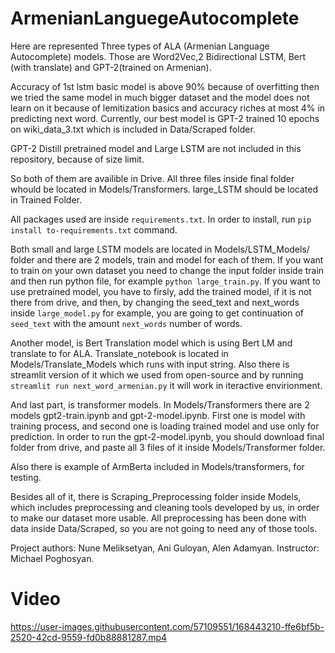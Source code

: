 # ArmenianLanguegeAutocomplete

Here are represented Three types of ALA (Armenian Language Autocomplete) models. Those are Word2Vec,2 Bidirectional LSTM, Bert (with translate) and GPT-2(trained on Armenian).

Accuracy of 1st lstm basic model is above 90% because of overfitting then we tried the same model in much bigger dataset
and the model does not learn on it because of lemitization basics and accuracy riches at most 4% in predicting next word.
Currently, our best model is GPT-2 trained 10 epochs on wiki_data_3.txt which is included in Data/Scraped folder.

GPT-2 Distill pretrained model and Large LSTM are not included in this repository, because of size limit. 

So both of them are availible in Drive. All three files inside final folder whould be located in Models/Transformers.
large_LSTM should be located in Trained Folder.

All packages used are inside `requirements.txt`. In order to install, run `pip install to-requirements.txt` command.

Both small and large LSTM models are located in Models/LSTM_Models/ folder and there are 2 models, train and model for each of them.
If you want to train on your own dataset you need to change the input folder inside train and then run python file, for example `python large_train.py`.
If you want to use pretrained model, you have to firsly, add the trained model, if it is not there from drive, and then, by changing the seed_text and next_words inside `large_model.py` for example, you are going to get continuation of `seed_text` with the amount `next_words`  number of words.

Another model, is Bert Translation model which is using Bert LM and translate to for ALA. Translate_notebook is located in Models/Translate_Models which runs with input string. Also there is streamlit version of it which we used from open-source and by running `streamlit run next_word_armenian.py` it will work in iteractive envirionment.

And last part, is transformer models. In Models/Transformers there are 2 models gpt2-train.ipynb and gpt-2-model.ipynb. First one is model with training process, and second one is loading trained model and use only for prediction. In order to run the gpt-2-model.ipynb, you should download final folder from drive, and paste all 3 files of it inside Models/Transformer folder.

Also there is example of ArmBerta included in Models/transformers, for testing.

Besides all of it, there is Scraping_Preprocessing folder inside Models, which includes preprocessing and cleaning tools developed by us, in order to make our dataset more usable. All preprocessing has been done with data inside Data/Scraped, so you are not going to need any of those tools.

Project authors: Nune Meliksetyan, Ani Guloyan, Alen Adamyan. 
Instructor: Michael Poghosyan.

# Video



https://user-images.githubusercontent.com/57109551/168443210-ffe6bf5b-2520-42cd-9559-fd0b88881287.mp4


